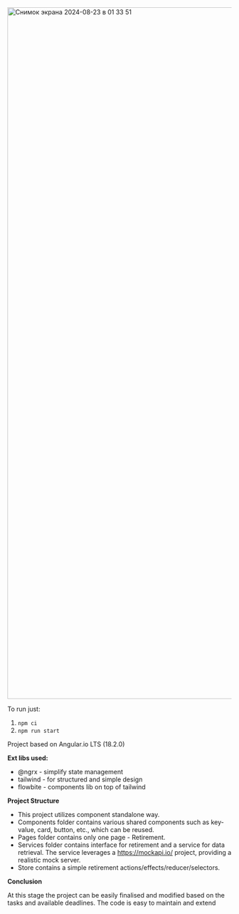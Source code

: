 
<img width="1552" alt="Снимок экрана 2024-08-23 в 01 33 51" src="https://github.com/user-attachments/assets/29497270-0df8-4adc-b1a5-0ee7256c3a61">

To run just:
1) `npm ci`
2) `npm run start`

Project based on Angular.io LTS (18.2.0)

**Ext libs used:**
* @ngrx - simplify state management
* tailwind - for structured and simple design
* flowbite - components lib on top of tailwind

**Project Structure**

* This project utilizes component standalone way.
* Components folder contains various shared components such as key-value, card, button, etc., which can be reused.
* Pages folder contains only one page - Retirement.
* Services folder contains interface for retirement and a service for data retrieval. The service leverages
  a https://mockapi.io/ project, providing a realistic mock server.
* Store contains a simple retirement actions/effects/reducer/selectors.

**Conclusion**

At this stage the project can be easily finalised and modified based on the tasks and available deadlines. The code is easy to maintain and extend


